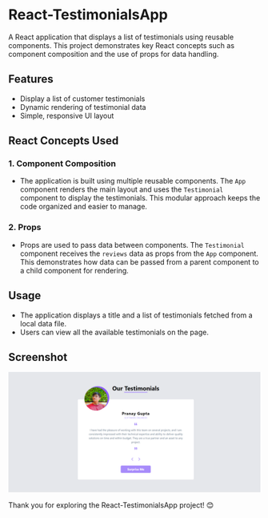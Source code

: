 # React-TestimonialsApp

A React application that displays a list of testimonials using reusable components. This project demonstrates key React concepts such as component composition and the use of props for data handling.

## Features

- Display a list of customer testimonials
- Dynamic rendering of testimonial data
- Simple, responsive UI layout

## React Concepts Used

### 1. **Component Composition**
   - The application is built using multiple reusable components. The `App` component renders the main layout and uses the `Testimonial` component to display the testimonials. This modular approach keeps the code organized and easier to manage.

### 2. **Props**
   - Props are used to pass data between components. The `Testimonial` component receives the `reviews` data as props from the `App` component. This demonstrates how data can be passed from a parent component to a child component for rendering.

## Usage

- The application displays a title and a list of testimonials fetched from a local data file.
- Users can view all the available testimonials on the page.

## Screenshot

![React-TestimonialsApp Screenshot](./image.png)

Thank you for exploring the React-TestimonialsApp project! 😊